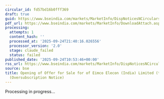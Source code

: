 ```yaml
---
circular_id: fd57bd16b0fff369
draft: true
guid: https://www.bseindia.com/markets/MarketInfo/DispNoticesNCirculars.aspx?Noticeid={CA331833-AE28-4971-B674-02697D30AB00}&noticeno=20250924-16&dt=09/24/2025&icount=16&totcount=75&flag=0
pdf_url: https://www.bseindia.com/markets/MarketInfo/DownloadAttach.aspx?id=20250924-16&attachedId=c64ca8f2-a1c3-4e53-83bc-81aa175b99f2
processing:
  attempts: 1
  content_hash: ''
  processed_at: '2025-09-24T21:40:16.026556'
  processor_version: '2.0'
  stage: claude_failed
  status: failed
published_date: '2025-09-24T10:53:46+00:00'
rss_url: https://www.bseindia.com/markets/MarketInfo/DispNoticesNCirculars.aspx?Noticeid={CA331833-AE28-4971-B674-02697D30AB00}&noticeno=20250924-16&dt=09/24/2025&icount=16&totcount=75&flag=0
source: bse
title: Opening of Offer for Sale for of Eimco Elecon (India) Limited (the “Company”)
  (Oversubscription Notice)
---
```


Processing in progress...